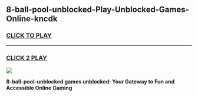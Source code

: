 
## 8-ball-pool-unblocked-Play-Unblocked-Games-Online-kncdk
<h3>
<a href="https://premium76.site?title=8-ball-pool-unblocked&ref=25A">CLICK TO PLAY</a></h3>
<hr>

<h3>
<a href="https://premium76.site?title=8-ball-pool-unblocked&ref=25A">CLICK 2 PLAY</a>
  
</h3>

<a href="https://premium76.site?title=8-ball-pool-unblocked&ref=25A"><img src="https://clearcache.store/games.png"></a>


**8-ball-pool-unblocked games unblocked: Your Gateway to Fun and Accessible Online Gaming**
